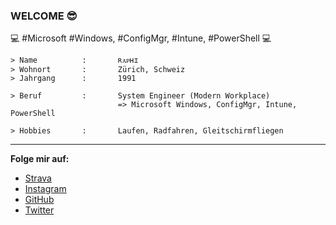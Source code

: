 <!-- https://docs.github.com/en/github/setting-up-and-managing-your-github-profile/managing-your-profile-readme -->

### WELCOME 😎

💻 #Microsoft #Windows, #ConfigMgr, #Intune, #PowerShell 💻

```
> Name          :       ʀᴀᴘʜɪ
> Wohnort       :       Zürich, Schweiz
> Jahrgang      :       1991

> Beruf         :       System Engineer (Modern Workplace)
                        => Microsoft Windows, ConfigMgr, Intune, PowerShell

> Hobbies       :       Laufen, Radfahren, Gleitschirmfliegen
```

* * *

**Folge mir auf:**
* <a href="https://www.strava.com/athletes/23075135">Strava</a>
* <a href="https://www.instagram.com/raphweb">Instagram</a>
* <a href="https://github.com/raphweb-ch">GitHub</a>
* <a href="https://twitter.com/RaphWeb_">Twitter</a>

<br>
